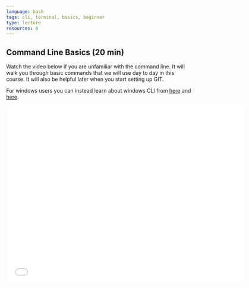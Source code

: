 ```yaml
---
language: bash
tags: cli, terminal, basics, beginner
type: lecture
resources: 0
---
```


## Command Line Basics (20 min)

Watch the video below if you are unfamiliar with the command line. It will walk you through basic commands that we will use day to day in this course. It will also be helpful later when you start setting up GIT. 

For windows users you can instead learn about windows CLI from [here](http://www.computerhope.com/issues/chdos.htm) and [here](http://www.animatedsoftware.com/faqs/learndos.htm).

<iframe width="640" height="480" src="//www.youtube-nocookie.com/embed/s5S_2BdrMJE?rel=0" frameborder="0" allowfullscreen></iframe>